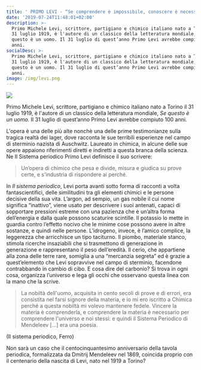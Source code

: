 ```yaml
---
title: ' PRIMO LEVI - “Se comprendere è impossibile, conoscere è necessario.”'
date: '2019-07-24T11:48:01+02:00'
description: >-
  Primo Michele Levi, scrittore, partigiano e chimico italiano nato a Torino il
  31 luglio 1919, è l'autore di un classico della letteratura mondiale, Se
  questo è un uomo. Il 31 luglio di quest’anno Primo Levi avrebbe compiuto 100
  anni. 
socialDesc: >-
  Primo Michele Levi, scrittore, partigiano e chimico italiano nato a Torino il
  31 luglio 1919, è l'autore di un classico della letteratura mondiale, Se
  questo è un uomo. Il 31 luglio di quest’anno Primo Levi avrebbe compiuto 100
  anni.
image: /img/levi.png
---
```

![](/img/levi.png)

Primo Michele Levi, scrittore, partigiano e chimico italiano nato a Torino il 31 luglio 1919, è l'autore di un classico della letteratura mondiale, _Se questo è un uomo._ Il 31 luglio di quest’anno Primo Levi avrebbe compiuto 100 anni. 

L'opera è una delle più alte nonchè una delle prime testimonianze sulla tragica realtà dei lager, dove  racconta le sue terribili esperienze nel campo di sterminio nazista di Auschwitz. Laureato in chimica, in alcune delle sue opere appaiono riferimenti diretti e indiretti a questa branca della scienza. Ne Il Sistema periodico Primo Levi definisce il suo scrivere: 

> Un’opera di chimico che pesa e divide, misura e giudica su prove certe, e s'industria di rispondere ai perché.

In _Il sistema periodico_, Levi porta avanti sotto forma di racconti a volta fantascientifici, delle similitudini tra gli elementi chimici e le persone decisive della sua vita. L’argon, ad sempio, un gas nobile il cui nome significa “inattivo”, viene usato per descrivere i suoi antenati, capaci di sopportare pressioni estreme con una pazienza che è un’altra forma dell’energia e dalla quale possono scaturire scintille. Il potassio lo mette in guardia contro l’effetto nocivo che le minime cose possono avere in altre sostanze, e quindi nelle persone. L’idrogeno, invece, è l’amico complice, la leggerezza che arricchisce un tipo taciturno. Il piombo, materiale stanco, stimola ricerche insaziabili che si trasmettono di generazione in generazione e rappresentano il peso dell’eredità. Il cerio, che appartiene alla zona delle terre rare, somiglia a una “mercanzia segreta” ed è grazie a quest’elemento che Levi sopravvive nel campo di sterminio, facendone contrabbando in cambio di cibo. E cosa dire del carbonio? Si trova in ogni cosa, organizza l’universo e lega gli occhi che osservano questa linea con la mano che la scrive.

> La nobiltà dell'uomo, acquisita in cento secoli di prove e di errori, era consistita nel farsi signore della materia, e io mi ero iscritto a Chimica perché a questa nobiltà mi volevo mantenere fedele. Vincere la materia è comprenderla, e comprendere la materia è necessario per comprendere l'universo e noi stessi: e quindi il Sistema Periodico di Mendeleev \[...] era una poesia.

(Il sistema periodico, Ferro)

Non sarà un caso che il centocinquantesimo anniversario della tavola periodica, formalizzata da Dmitrij Mendeleev nel 1869, coincida proprio con il centenario della nascita di Levi, nato nel 1919 a Torino?
